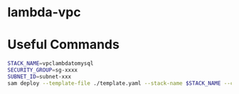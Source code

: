 # lambda-vpc

# Useful Commands

```bash
STACK_NAME=vpclambdatomysql
SECURITY_GROUP=sg-xxxx
SUBNET_ID=subnet-xxx
sam deploy --template-file ./template.yaml --stack-name $STACK_NAME --capabilities CAPABILITY_IAM --parameter-overrides SecurityGroups=$SECURITY_GROUP SubnetIds=$SUBNET_ID
```